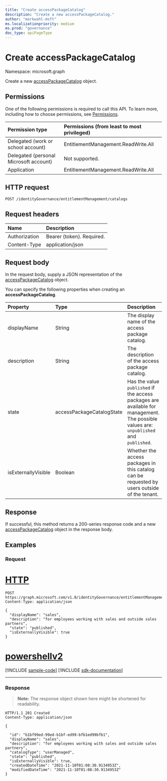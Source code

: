 ```yaml
---
title: "Create accessPackageCatalog"
description: "Create a new accessPackageCatalog."
author: "markwahl-msft"
ms.localizationpriority: medium
ms.prod: "governance"
doc_type: apiPageType
---
```

# Create accessPackageCatalog

Namespace: microsoft.graph


Create a new [accessPackageCatalog](../resources/accesspackagecatalog.md) object.

## Permissions

One of the following permissions is required to call this API. To learn more, including how to choose permissions, see [Permissions](/graph/permissions-reference).

| Permission type                        | Permissions (from least to most privileged) |
|:---------------------------------------|:--------------------------------------------|
| Delegated (work or school account)     | EntitlementManagement.ReadWrite.All |
| Delegated (personal Microsoft account) | Not supported. |
| Application                            | EntitlementManagement.ReadWrite.All |

## HTTP request

<!-- {
  "blockType": "ignored"
}
-->
``` http
POST /identityGovernance/entitlementManagement/catalogs
```

## Request headers

| Name          | Description   |
|:--------------|:--------------|
| Authorization | Bearer \{token\}. Required. |
| Content-Type  | application/json  |

## Request body
In the request body, supply a JSON representation of the [accessPackageCatalog](../resources/accesspackagecatalog.md) object.

You can specify the following properties when creating an **accessPackageCatalog**.

|Property|Type|Description|
|:---|:---|:---|
|displayName|String|The display name of the access package catalog.|
|description|String|The description of the access package catalog.|
|state|accessPackageCatalogState|Has the value `published` if the access packages are available for management. The possible values are: `unpublished` and `published`.|
|isExternallyVisible|Boolean|Whether the access packages in this catalog can be requested by users outside of the tenant.|

## Response

If successful, this method returns a 200-series response code and a new [accessPackageCatalog](../resources/accesspackagecatalog.md) object in the response body.

## Examples

### Request

# [HTTP](#tab/http)
<!-- {
  "blockType": "request",
  "name": "create_accesspackagecatalog"
}
-->
``` http
POST https://graph.microsoft.com/v1.0/identityGovernance/entitlementManagement/catalogs
Content-Type: application/json

{
  "displayName": "sales",
  "description": "for employees working with sales and outside sales partners",
  "state": "published",
  "isExternallyVisible": true
}
```

# [powershellv2](#tab/powershellv2)
[!INCLUDE [sample-code](../includes/snippets/powershellv2/create-accesspackagecatalog-powershellv2-snippets.md)]
[!INCLUDE [sdk-documentation](../includes/snippets/snippets-sdk-documentation-link.md)]

---

### Response
>**Note:** The response object shown here might be shortened for readability.
<!-- {
  "blockType": "response",
  "truncated": true,
  "@odata.type": "microsoft.graph.accessPackageCatalog"
}
-->
``` http
HTTP/1.1 201 Created
Content-Type: application/json

{

  "id": "b1bf99ed-99ed-b1bf-ed99-bfb1ed99bfb1",
  "displayName": "sales",
  "description": "for employees working with sales and outside sales partners",
  "catalogType": "userManaged",
  "state": "published",
  "isExternallyVisible": true,
  "createdDateTime": "2021-11-10T01:08:30.9134953Z",
  "modifiedDateTime": "2021-11-10T01:08:30.9134953Z"
}
```

